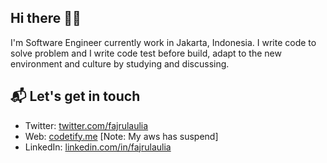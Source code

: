 ## Hi there 👋🏻

I'm Software Engineer currently work in Jakarta, Indonesia. I write code to solve problem and I write code test before build, adapt to the new environment and culture by studying and discussing.

## 📬 Let's get in touch

- Twitter: [twitter.com/fajrulaulia][3]
- Web: [codetify.me][1] [Note: My aws has suspend]
- LinkedIn: [linkedin.com/in/fajrulaulia][2]

[1]: https://jcodetify.me
[2]: https://linkedin.com/in/fajrulaulia
[3]: twitter.com/fajrulaulia
